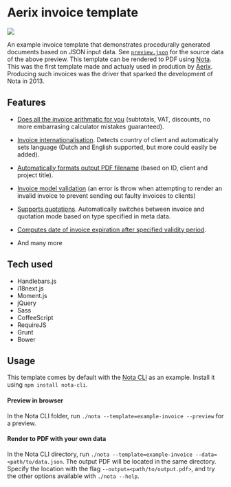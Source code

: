 # Aerix invoice template

<img src="https://cloud.aerix.nl/index.php/s/3cVZGiRYSw7Nx7e/download" styles="width: 80; box-shadow: 4px 4px black;">

An example invoice template that demonstrates procedurally generated documents based on JSON input data. See [`preview.json`](https://github.com/aerix-nl/nota-invoice-template/blob/master/json/preview.json) for the source data of the above preview. This template can be rendered to PDF using [Nota](https://github.com/aerix-nl/nota). This was the first template made and actualy used in prodution by [Aerix](https://aerix.nl). Producing such invoices was the driver that sparked the development of Nota in 2013.

## Features
* [Does all the invoice arithmatic for you](https://github.com/aerix-nl/nota-invoice-template/blob/development/src/invoice.coffee#L120) (subtotals, VAT, discounts, no more embarrasing calculator mistakes guaranteed).
* [Invoice internationalisation](https://github.com/aerix-nl/nota-invoice-template/blob/development/src/main.coffee#L102). Detects country of client and automatically sets language (Dutch and English supported, but more could easily be added).
* [Automatically formats output PDF filename](https://github.com/aerix-nl/nota-invoice-template/blob/master/src/invoice.coffee#L23) (based on ID, client and project title).

* [Invoice model validation](https://github.com/aerix-nl/nota-invoice-template/blob/master/src/invoice.coffee#L157) (an error is throw when attempting to render an invalid invoice to prevent sending out faulty invoices to clients)
* [Supports quotations](https://github.com/aerix-nl/nota-invoice-template/blob/master/template.html#L137). Automatically switches between invoice and quotation mode based on type specified in meta data.
* [Computes date of invoice expiration after specified validity period](https://github.com/aerix-nl/nota-invoice-template/blob/master/src/invoice.coffee#L101).
* And many more

## Tech used
* Handlebars.js
* i18next.js
* Moment.js
* jQuery
* Sass
* CoffeeScript
* RequireJS
* Grunt
* Bower

## Usage
This template comes by default with the [Nota CLI](https://github.com/aerix-nl/nota-cli) as an example. Install it using `npm install nota-cli`.

#### Preview in browser
In the Nota CLI folder, run `./nota --template=example-invoice --preview` for a preview.

#### Render to PDF with your own data
In the Nota CLI directory, run `./nota --template=example-invoice --data=<path/to/data.json`. The output PDF will be located in the same directory. Specify the location with the flag `--output=<path/to/output.pdf>`, and try the other options available with `./nota --help`.
